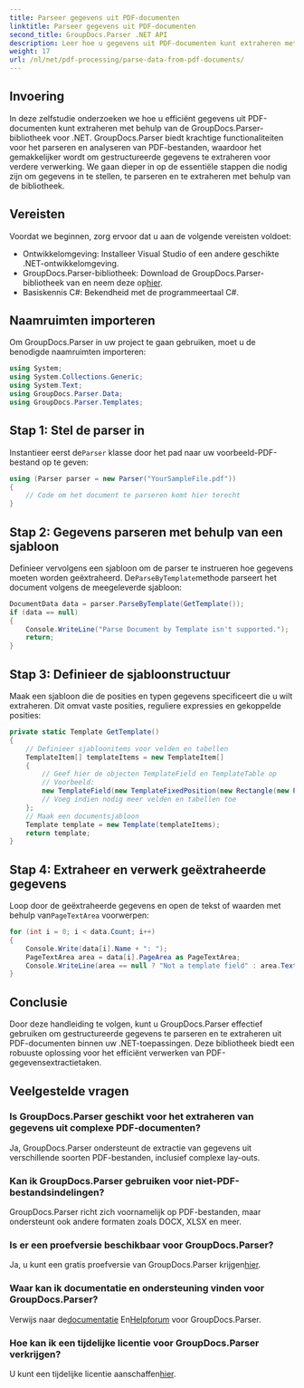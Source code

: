 ```yaml
---
title: Parseer gegevens uit PDF-documenten
linktitle: Parseer gegevens uit PDF-documenten
second_title: GroupDocs.Parser .NET API
description: Leer hoe u gegevens uit PDF-documenten kunt extraheren met GroupDocs.Parser voor .NET. Volg onze stapsgewijze handleiding om PDF-bestanden efficiënt te parseren en verwerken.
weight: 17
url: /nl/net/pdf-processing/parse-data-from-pdf-documents/
---
```

## Invoering
In deze zelfstudie onderzoeken we hoe u efficiënt gegevens uit PDF-documenten kunt extraheren met behulp van de GroupDocs.Parser-bibliotheek voor .NET. GroupDocs.Parser biedt krachtige functionaliteiten voor het parseren en analyseren van PDF-bestanden, waardoor het gemakkelijker wordt om gestructureerde gegevens te extraheren voor verdere verwerking. We gaan dieper in op de essentiële stappen die nodig zijn om gegevens in te stellen, te parseren en te extraheren met behulp van de bibliotheek.
## Vereisten
Voordat we beginnen, zorg ervoor dat u aan de volgende vereisten voldoet:
- Ontwikkelomgeving: Installeer Visual Studio of een andere geschikte .NET-ontwikkelomgeving.
-  GroupDocs.Parser-bibliotheek: Download de GroupDocs.Parser-bibliotheek van en neem deze op[hier](https://releases.groupdocs.com/parser/net/).
- Basiskennis C#: Bekendheid met de programmeertaal C#.

## Naamruimten importeren
Om GroupDocs.Parser in uw project te gaan gebruiken, moet u de benodigde naamruimten importeren:
```csharp
using System;
using System.Collections.Generic;
using System.Text;
using GroupDocs.Parser.Data;
using GroupDocs.Parser.Templates;
```
## Stap 1: Stel de parser in
 Instantieer eerst de`Parser` klasse door het pad naar uw voorbeeld-PDF-bestand op te geven:
```csharp
using (Parser parser = new Parser("YourSampleFile.pdf"))
{
    // Code om het document te parseren komt hier terecht
}
```
## Stap 2: Gegevens parseren met behulp van een sjabloon
 Definieer vervolgens een sjabloon om de parser te instrueren hoe gegevens moeten worden geëxtraheerd. De`ParseByTemplate`methode parseert het document volgens de meegeleverde sjabloon:
```csharp
DocumentData data = parser.ParseByTemplate(GetTemplate());
if (data == null)
{
    Console.WriteLine("Parse Document by Template isn't supported.");
    return;
}
```
## Stap 3: Definieer de sjabloonstructuur
Maak een sjabloon die de posities en typen gegevens specificeert die u wilt extraheren. Dit omvat vaste posities, reguliere expressies en gekoppelde posities:
```csharp
private static Template GetTemplate()
{
    // Definieer sjabloonitems voor velden en tabellen
    TemplateItem[] templateItems = new TemplateItem[]
    {
        // Geef hier de objecten TemplateField en TemplateTable op
        // Voorbeeld:
        new TemplateField(new TemplateFixedPosition(new Rectangle(new Point(35, 135), new Size(100, 10))), "FromCompany"),
        // Voeg indien nodig meer velden en tabellen toe
    };
    // Maak een documentsjabloon
    Template template = new Template(templateItems);
    return template;
}
```
## Stap 4: Extraheer en verwerk geëxtraheerde gegevens
 Loop door de geëxtraheerde gegevens en open de tekst of waarden met behulp van`PageTextArea` voorwerpen:
```csharp
for (int i = 0; i < data.Count; i++)
{
    Console.Write(data[i].Name + ": ");
    PageTextArea area = data[i].PageArea as PageTextArea;
    Console.WriteLine(area == null ? "Not a template field" : area.Text);
}
```

## Conclusie
Door deze handleiding te volgen, kunt u GroupDocs.Parser effectief gebruiken om gestructureerde gegevens te parseren en te extraheren uit PDF-documenten binnen uw .NET-toepassingen. Deze bibliotheek biedt een robuuste oplossing voor het efficiënt verwerken van PDF-gegevensextractietaken.
## Veelgestelde vragen
### Is GroupDocs.Parser geschikt voor het extraheren van gegevens uit complexe PDF-documenten?
Ja, GroupDocs.Parser ondersteunt de extractie van gegevens uit verschillende soorten PDF-bestanden, inclusief complexe lay-outs.
### Kan ik GroupDocs.Parser gebruiken voor niet-PDF-bestandsindelingen?
GroupDocs.Parser richt zich voornamelijk op PDF-bestanden, maar ondersteunt ook andere formaten zoals DOCX, XLSX en meer.
### Is er een proefversie beschikbaar voor GroupDocs.Parser?
 Ja, u kunt een gratis proefversie van GroupDocs.Parser krijgen[hier](https://releases.groupdocs.com/).
### Waar kan ik documentatie en ondersteuning vinden voor GroupDocs.Parser?
 Verwijs naar de[documentatie](https://tutorials.groupdocs.com/parser/net/) En[Helpforum](https://forum.groupdocs.com/c/parser/17) voor GroupDocs.Parser.
### Hoe kan ik een tijdelijke licentie voor GroupDocs.Parser verkrijgen?
 U kunt een tijdelijke licentie aanschaffen[hier](https://purchase.groupdocs.com/temporary-license/).